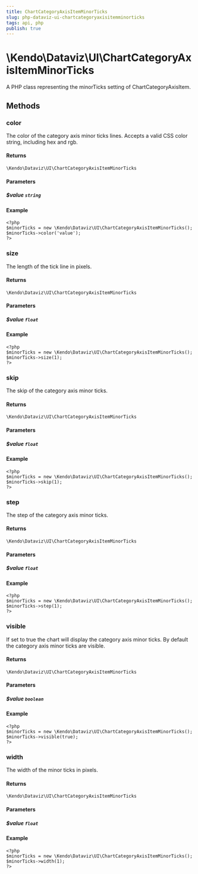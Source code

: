 ```yaml
---
title: ChartCategoryAxisItemMinorTicks
slug: php-dataviz-ui-chartcategoryaxisitemminorticks
tags: api, php
publish: true
---
```


# \Kendo\Dataviz\UI\ChartCategoryAxisItemMinorTicks

A PHP class representing the minorTicks setting of ChartCategoryAxisItem.


## Methods

### color
The color of the category axis minor ticks lines. Accepts a valid CSS color string, including hex and rgb.

#### Returns
`\Kendo\Dataviz\UI\ChartCategoryAxisItemMinorTicks`

#### Parameters

##### $value `string`



#### Example 
    <?php
    $minorTicks = new \Kendo\Dataviz\UI\ChartCategoryAxisItemMinorTicks();
    $minorTicks->color('value');
    ?>

### size
The length of the tick line in pixels.

#### Returns
`\Kendo\Dataviz\UI\ChartCategoryAxisItemMinorTicks`

#### Parameters

##### $value `float`



#### Example 
    <?php
    $minorTicks = new \Kendo\Dataviz\UI\ChartCategoryAxisItemMinorTicks();
    $minorTicks->size(1);
    ?>

### skip
The skip of the category axis minor ticks.

#### Returns
`\Kendo\Dataviz\UI\ChartCategoryAxisItemMinorTicks`

#### Parameters

##### $value `float`



#### Example 
    <?php
    $minorTicks = new \Kendo\Dataviz\UI\ChartCategoryAxisItemMinorTicks();
    $minorTicks->skip(1);
    ?>

### step
The step of the category axis minor ticks.

#### Returns
`\Kendo\Dataviz\UI\ChartCategoryAxisItemMinorTicks`

#### Parameters

##### $value `float`



#### Example 
    <?php
    $minorTicks = new \Kendo\Dataviz\UI\ChartCategoryAxisItemMinorTicks();
    $minorTicks->step(1);
    ?>

### visible
If set to true the chart will display the category axis minor ticks. By default the category axis minor ticks are visible.

#### Returns
`\Kendo\Dataviz\UI\ChartCategoryAxisItemMinorTicks`

#### Parameters

##### $value `boolean`



#### Example 
    <?php
    $minorTicks = new \Kendo\Dataviz\UI\ChartCategoryAxisItemMinorTicks();
    $minorTicks->visible(true);
    ?>

### width
The width of the minor ticks in pixels.

#### Returns
`\Kendo\Dataviz\UI\ChartCategoryAxisItemMinorTicks`

#### Parameters

##### $value `float`



#### Example 
    <?php
    $minorTicks = new \Kendo\Dataviz\UI\ChartCategoryAxisItemMinorTicks();
    $minorTicks->width(1);
    ?>

 
